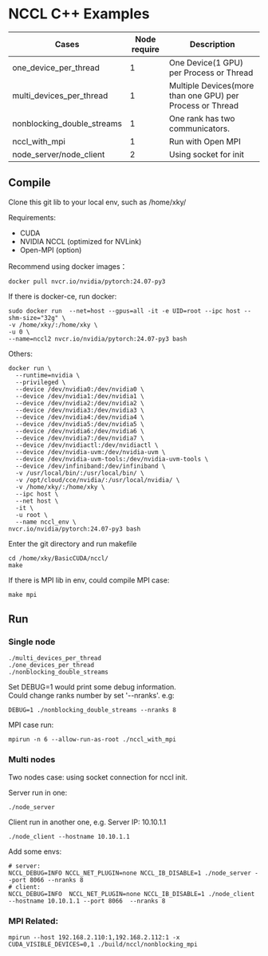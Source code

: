 # NCCL C++ Examples

| **Cases**                  | **Node require** | **Description**                                           |  
|----------------------------|------------------|-----------------------------------------------------------|
| one_device_per_thread      | 1                | One Device(1 GPU) per Process or Thread                   |
| multi_devices_per_thread   | 1                | Multiple Devices(more than one GPU) per Process or Thread |
| nonblocking_double_streams | 1                | One rank has two communicators.                           |
| nccl_with_mpi              | 1                | Run with Open MPI                                         |
| node_server/node_client    | 2                | Using socket for init                                     |


## Compile

Clone this git lib to your local env, such as /home/xky/

Requirements:
* CUDA
* NVIDIA NCCL (optimized for NVLink)
* Open-MPI (option)

Recommend using docker images：

```shell
docker pull nvcr.io/nvidia/pytorch:24.07-py3
```

If there is docker-ce, run docker:
```shell
sudo docker run  --net=host --gpus=all -it -e UID=root --ipc host --shm-size="32g" \
-v /home/xky/:/home/xky \
-u 0 \
--name=nccl2 nvcr.io/nvidia/pytorch:24.07-py3 bash
```
Others:
```shell
docker run \
  --runtime=nvidia \
  --privileged \
  --device /dev/nvidia0:/dev/nvidia0 \
  --device /dev/nvidia1:/dev/nvidia1 \
  --device /dev/nvidia2:/dev/nvidia2 \
  --device /dev/nvidia3:/dev/nvidia3 \
  --device /dev/nvidia4:/dev/nvidia4 \
  --device /dev/nvidia5:/dev/nvidia5 \
  --device /dev/nvidia6:/dev/nvidia6 \
  --device /dev/nvidia7:/dev/nvidia7 \
  --device /dev/nvidiactl:/dev/nvidiactl \
  --device /dev/nvidia-uvm:/dev/nvidia-uvm \
  --device /dev/nvidia-uvm-tools:/dev/nvidia-uvm-tools \
  --device /dev/infiniband:/dev/infiniband \
  -v /usr/local/bin/:/usr/local/bin/ \
  -v /opt/cloud/cce/nvidia/:/usr/local/nvidia/ \
  -v /home/xky/:/home/xky \
  --ipc host \
  --net host \
  -it \
  -u root \
  --name nccl_env \
nvcr.io/nvidia/pytorch:24.07-py3 bash
```


Enter the git directory and run makefile
```shell
cd /home/xky/BasicCUDA/nccl/
make
```
If there is MPI lib in env, could compile MPI case:
```shell
make mpi
```

## Run 

### Single node

```shell
./multi_devices_per_thread
./one_devices_per_thread
./nonblocking_double_streams
```

Set DEBUG=1 would print some debug information.  
Could change ranks number by set '--nranks'. e.g:

```shell
DEBUG=1 ./nonblocking_double_streams --nranks 8
```

MPI case run:
```shell
mpirun -n 6 --allow-run-as-root ./nccl_with_mpi
```

### Multi nodes

Two nodes case: using socket connection for nccl init.

Server run in one:
```shell
./node_server
```

Client run in another one, e.g. Server IP: 10.10.1.1
```shell
./node_client --hostname 10.10.1.1
```

Add some envs:
```shell
# server:
NCCL_DEBUG=INFO NCCL_NET_PLUGIN=none NCCL_IB_DISABLE=1 ./node_server --port 8066 --nranks 8
# client:
NCCL_DEBUG=INFO  NCCL_NET_PLUGIN=none NCCL_IB_DISABLE=1 ./node_client --hostname 10.10.1.1 --port 8066  --nranks 8
```

### MPI Related:

```shell
mpirun --host 192.168.2.110:1,192.168.2.112:1 -x CUDA_VISIBLE_DEVICES=0,1 ./build/nccl/nonblocking_mpi 
```
